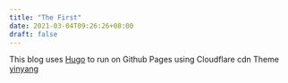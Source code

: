 ```yaml
---
title: "The First"
date: 2021-03-04T09:26:26+08:00
draft: false
---
```

This blog uses [Hugo](https://gohugo.io/) to run on Github Pages using Cloudflare cdn
Theme [yinyang](https://themes.gohugo.io/hugo-theme-yinyang/)